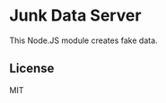 Junk Data Server
=============

This Node.JS module creates fake data.


License
------------

MIT

